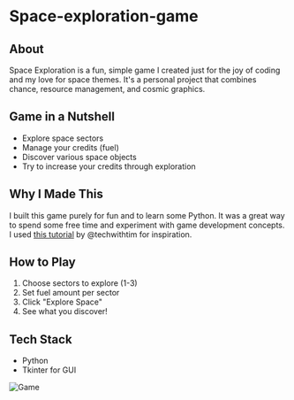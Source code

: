 # Space-exploration-game

## About
Space Exploration is a fun, simple game I created just for the joy of coding and my love for space themes. It's a personal project that combines chance, resource management, and cosmic graphics.

## Game in a Nutshell
- Explore space sectors
- Manage your credits (fuel)
- Discover various space objects
- Try to increase your credits through exploration

## Why I Made This
I built this game purely for fun and to learn some Python. It was a great way to spend some free time and experiment with game development concepts. I used [this tutorial](https://www.youtube.com/watch?v=th4OBktqK1I) by @techwithtim for inspiration.

## How to Play
1. Choose sectors to explore (1-3)
2. Set fuel amount per sector
3. Click "Explore Space"
4. See what you discover!

## Tech Stack
- Python
- Tkinter for GUI

![Game](ISpace-exploration-game/screenshots/Screenshot1.png)


